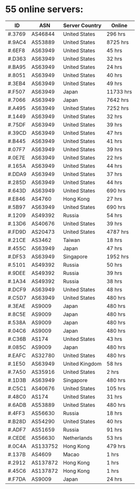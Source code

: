 # 55 online servers:

| ID | ASN | Server Country | Online |
| ------ | ------ | ------ | ------ |
| #.3769 | AS46844 | United States | 296 hrs |
| #.9AC4 | AS53889 | United States | 8725 hrs |
| #.6EF8 | AS63949 | United States | 45 hrs |
| #.D363 | AS63949 | United States | 32 hrs |
| #.BA95 | AS63949 | United States | 24 hrs |
| #.8051 | AS63949 | United States | 40 hrs |
| #.3EB4 | AS63949 | United States | 49 hrs |
| #.F507 | AS63949 | Japan | 11733 hrs |
| #.7066 | AS63949 | Japan | 7642 hrs |
| #.A495 | AS63949 | United States | 7252 hrs |
| #.1449 | AS63949 | United States | 32 hrs |
| #.75DF | AS63949 | United States | 39 hrs |
| #.39CD | AS63949 | United States | 47 hrs |
| #.B445 | AS63949 | United States | 41 hrs |
| #.07F7 | AS63949 | United States | 39 hrs |
| #.0E7E | AS63949 | United States | 22 hrs |
| #.165A | AS63949 | United States | 44 hrs |
| #.DDA9 | AS63949 | United States | 37 hrs |
| #.285D | AS63949 | United States | 44 hrs |
| #.643D | AS63949 | United States | 690 hrs |
| #.E846 | AS4760 | Hong Kong | 27 hrs |
| #.5B97 | AS63949 | United States | 690 hrs |
| #.1209 | AS49392 | Russia | 54 hrs |
| #.13D6 | AS40676 | United States | 39 hrs |
| #.FD9D | AS20473 | United States | 4787 hrs |
| #.21CE | AS3462 | Taiwan | 18 hrs |
| #.455C | AS63949 | Japan | 47 hrs |
| #.DF53 | AS63949 | Singapore | 1952 hrs |
| #.5101 | AS49392 | Russia | 50 hrs |
| #.9DEE | AS49392 | Russia | 39 hrs |
| #.1A34 | AS49392 | Russia | 38 hrs |
| #.DCF9 | AS63949 | United States | 48 hrs |
| #.C5D7 | AS63949 | United States | 480 hrs |
| #.3EAE | AS9009 | Japan | 480 hrs |
| #.8C5E | AS9009 | Japan | 480 hrs |
| #.538A | AS9009 | Japan | 480 hrs |
| #.04C6 | AS9009 | Japan | 480 hrs |
| #.C36B | AS174 | United States | 43 hrs |
| #.085C | AS9009 | Japan | 480 hrs |
| #.EAFC | AS32780 | United States | 480 hrs |
| #.1E50 | AS63949 | United Kingdom | 58 hrs |
| #.7A50 | AS35916 | United States | 2 hrs |
| #.1D3B | AS63949 | Singapore | 480 hrs |
| #.C5C1 | AS40676 | United States | 105 hrs |
| #.48C0 | AS174 | United States | 31 hrs |
| #.6ADB | AS53889 | United States | 480 hrs |
| #.4FF3 | AS56630 | Russia | 18 hrs |
| #.B28D | AS54290 | United States | 40 hrs |
| #.ADF7 | AS51659 | Russia | 91 hrs |
| #.CEDE | AS56630 | Netherlands | 53 hrs |
| #.0C4A | AS133752 | Hong Kong | 479 hrs |
| #.137B | AS4609 | Macao | 1 hrs |
| #.2912 | AS137872 | Hong Kong | 1 hrs |
| #.45C6 | AS137872 | Hong Kong | 1 hrs |
| #.F7DA | AS9009 | Japan | 24 hrs |

